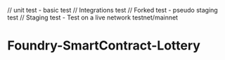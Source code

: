 // unit test - basic test
// Integrations test
// Forked test - pseudo staging test
// Staging test - Test on a live network testnet/mainnet
# Foundry-SmartContract-Lottery
